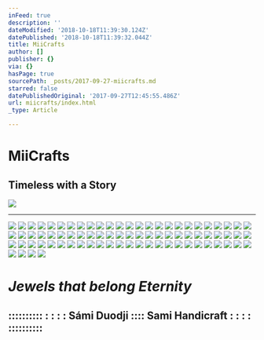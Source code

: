 ```yaml
---
inFeed: true
description: ''
dateModified: '2018-10-18T11:39:30.124Z'
datePublished: '2018-10-18T11:39:32.044Z'
title: MiiCrafts
author: []
publisher: {}
via: {}
hasPage: true
sourcePath: _posts/2017-09-27-miicrafts.md
starred: false
datePublishedOriginal: '2017-09-27T12:45:55.486Z'
url: miicrafts/index.html
_type: Article

---
```

# **MiiCrafts**

## Timeless with a Story
![](https://the-grid-user-content.s3-us-west-2.amazonaws.com/9289886a-9383-4a16-8b44-21fdead3ae5c.jpg)

---

![](https://the-grid-user-content.s3-us-west-2.amazonaws.com/3af5b827-4356-4999-a398-1ebb62a54ccd.jpg)
![](https://the-grid-user-content.s3-us-west-2.amazonaws.com/23455720-b664-40d3-ae5c-1f3c71e06b71.jpg)
![](https://the-grid-user-content.s3-us-west-2.amazonaws.com/30d1760d-7c72-48f0-87d1-ea169b5ed80d.jpg)
![](https://the-grid-user-content.s3-us-west-2.amazonaws.com/f3d08052-110d-4bdd-ae22-b9fd3b9170fd.jpg)
![](https://the-grid-user-content.s3-us-west-2.amazonaws.com/2faff7ce-feff-4ebf-ab16-4f8f78a9c414.jpg)
![](https://the-grid-user-content.s3-us-west-2.amazonaws.com/f6cc1346-4ca9-4b02-ab98-73cf5854518a.jpg)
![](https://the-grid-user-content.s3-us-west-2.amazonaws.com/7474a264-e3ae-403d-99cf-e99dce689e83.jpg)
![](https://the-grid-user-content.s3-us-west-2.amazonaws.com/9d59dbe3-e62e-4c9a-acab-6350c58a19ff.jpg)
![](https://the-grid-user-content.s3-us-west-2.amazonaws.com/ca964391-0ace-434f-8d2e-87e5e68e6260.jpg)
![](https://the-grid-user-content.s3-us-west-2.amazonaws.com/4e0f609d-d1cf-4fb8-8a8f-2ec64e237bc8.jpg)
![](https://the-grid-user-content.s3-us-west-2.amazonaws.com/2f2e254c-6487-46c8-97f0-8ac159ff33f0.jpg)
![](https://the-grid-user-content.s3-us-west-2.amazonaws.com/b712bc8b-5c73-42cb-a7e8-dfb2f54ca3a0.jpg)
![](https://the-grid-user-content.s3-us-west-2.amazonaws.com/a504417a-aa68-4cab-8503-e213e511fa2b.jpg)
![](https://the-grid-user-content.s3-us-west-2.amazonaws.com/ae45eab5-09e4-46c9-a6ad-02a9ea797078.jpg)
![](https://the-grid-user-content.s3-us-west-2.amazonaws.com/74ee19d2-07d2-4af6-a430-b5ab363c589c.jpg)
![](https://the-grid-user-content.s3-us-west-2.amazonaws.com/4437a76d-7ee7-47d5-aac5-789e88033a46.jpg)
![](https://the-grid-user-content.s3-us-west-2.amazonaws.com/03fbebe9-2b61-45a9-9b04-275b2dbfadf5.jpg)
![](https://the-grid-user-content.s3-us-west-2.amazonaws.com/a357487b-6c42-4c3d-a748-73c79fea9ad9.jpg)
![](https://the-grid-user-content.s3-us-west-2.amazonaws.com/f15061a2-8334-438f-8a1a-77947641d3af.jpg)
![](https://the-grid-user-content.s3-us-west-2.amazonaws.com/a4ad7fda-0a47-4855-bb21-4f14d88a4d80.jpg)
![](https://the-grid-user-content.s3-us-west-2.amazonaws.com/19aa23aa-447a-4681-8eec-75c8ce17c0c5.jpg)
![](https://the-grid-user-content.s3-us-west-2.amazonaws.com/35388f01-b99c-4d68-b163-c334356ffdbd.jpg)
![](https://the-grid-user-content.s3-us-west-2.amazonaws.com/8ec19ddb-0b83-4bbb-8d49-3bfd6f791f6c.jpg)
![](https://the-grid-user-content.s3-us-west-2.amazonaws.com/e56cc00c-6275-4638-bbd0-312474c097a4.jpg)
![](https://the-grid-user-content.s3-us-west-2.amazonaws.com/f6f827ed-e357-4081-9c19-f6494c77e45a.jpg)
![](https://the-grid-user-content.s3-us-west-2.amazonaws.com/23919c25-0b9d-4a85-9630-47a9d91c01b7.jpg)
![](https://the-grid-user-content.s3-us-west-2.amazonaws.com/e595741a-5c47-435c-a026-bce46f679696.jpg)
![](https://the-grid-user-content.s3-us-west-2.amazonaws.com/ea37822b-2ca2-4669-85a4-31ad6976a3ed.jpg)
![](https://the-grid-user-content.s3-us-west-2.amazonaws.com/ae22e823-61e7-47b3-8a17-0ef91b209c57.jpg)
![](https://the-grid-user-content.s3-us-west-2.amazonaws.com/e82b2748-92eb-41f5-90de-cf23382c8401.jpg)
![](https://s3-us-west-2.amazonaws.com/the-grid-img/p/14d7c865afe69e6d877ea45f9f0377fb8732fbcf.jpg)
![](https://the-grid-user-content.s3-us-west-2.amazonaws.com/035e22c8-1ebc-4b4e-ba2c-19d51849401c.jpg)
![](https://the-grid-user-content.s3-us-west-2.amazonaws.com/039710d3-b839-42dd-8f8b-41cc0cd26053.jpg)
![](https://the-grid-user-content.s3-us-west-2.amazonaws.com/667d5e55-d7d9-47d8-ae40-1795a3ab81cf.jpg)
![](https://the-grid-user-content.s3-us-west-2.amazonaws.com/b4a44eed-7b34-4c4e-a1c1-6f0cb6723c75.jpg)
![](https://the-grid-user-content.s3-us-west-2.amazonaws.com/0c783a08-2e68-40a1-ae5c-ac61a36c65b3.jpg)
![](https://the-grid-user-content.s3-us-west-2.amazonaws.com/830b0784-0527-4e48-bba3-34deee53fd16.jpg)
![](https://the-grid-user-content.s3-us-west-2.amazonaws.com/3b64ca9c-f566-4e27-bb45-0cf8c3907d1f.jpg)
![](https://the-grid-user-content.s3-us-west-2.amazonaws.com/be5b0f1c-5374-49f4-b44b-ba1f30f0cbf8.jpg)
![](https://the-grid-user-content.s3-us-west-2.amazonaws.com/9349d628-aae3-401f-9ec0-68f82f4144fb.jpg)
![](https://the-grid-user-content.s3-us-west-2.amazonaws.com/c769b7aa-481b-490d-9a16-f5134b8df495.jpg)
![](https://the-grid-user-content.s3-us-west-2.amazonaws.com/c5445a74-2533-447a-bc42-3fe9fb7429f1.jpg)
![](https://the-grid-user-content.s3-us-west-2.amazonaws.com/680c311d-42d0-4871-9417-d109605cba7f.jpg)
![](https://the-grid-user-content.s3-us-west-2.amazonaws.com/f2382917-a45b-41a2-9a0d-1f5839e3c7c8.jpg)
![](https://the-grid-user-content.s3-us-west-2.amazonaws.com/f66ecc2b-9c6c-4e35-acb3-af31babcb2b2.jpg)
![](https://the-grid-user-content.s3-us-west-2.amazonaws.com/c68448f3-c797-4345-9a54-ed3903287829.jpg)
![](https://the-grid-user-content.s3-us-west-2.amazonaws.com/6e828217-84ec-4396-aa69-8209b31a6ba5.jpg)
![](https://the-grid-user-content.s3-us-west-2.amazonaws.com/30946ad5-7105-44d6-a277-efe9bd812751.jpg)
![](https://the-grid-user-content.s3-us-west-2.amazonaws.com/d4354534-8efd-4b57-9533-79789d69b539.jpg)
![](https://the-grid-user-content.s3-us-west-2.amazonaws.com/208889c8-c36b-4900-9326-8231f4ba309c.jpg)
![](https://the-grid-user-content.s3-us-west-2.amazonaws.com/f622c27b-e6b7-40a3-9a97-6256c4a55570.jpg)
![](https://the-grid-user-content.s3-us-west-2.amazonaws.com/09533b23-1fd6-4ba3-b9f4-99f4b9f95e68.jpg)
![](https://the-grid-user-content.s3-us-west-2.amazonaws.com/1e540dcd-3a0a-4a2b-90ac-a094c8f5690f.jpg)
![](https://the-grid-user-content.s3-us-west-2.amazonaws.com/c408f265-e3bd-4ddd-be8f-3c4d78daba79.jpg)
![](https://the-grid-user-content.s3-us-west-2.amazonaws.com/8b872fc2-5ba4-4b3c-a0d0-6140cb844f53.jpg)
![](https://the-grid-user-content.s3-us-west-2.amazonaws.com/564d6ef3-ca81-4d65-adb9-e5d9b5314d3c.jpg)
![](https://the-grid-user-content.s3-us-west-2.amazonaws.com/c6150dbb-2cdf-40e8-8902-f4fd8280d2be.jpg)
![](https://the-grid-user-content.s3-us-west-2.amazonaws.com/7da344a9-ac19-4877-8ef9-cedf780cc6d5.jpg)
![](https://the-grid-user-content.s3-us-west-2.amazonaws.com/1ba1d0e6-1d96-42df-ae0c-501d98b7cfb4.jpg)
![](https://the-grid-user-content.s3-us-west-2.amazonaws.com/cc1dcc66-61ee-439a-8e44-7a45d3452ec2.jpg)
![](https://the-grid-user-content.s3-us-west-2.amazonaws.com/2af3be23-d43c-4012-94eb-dfbfc81f367f.jpg)
![](https://the-grid-user-content.s3-us-west-2.amazonaws.com/7ea81c77-67c8-4605-aed6-e856ac4270c6.jpg)
![](https://the-grid-user-content.s3-us-west-2.amazonaws.com/9f1e6e16-cd57-4979-ba18-9bceb39b675b.jpg)
![](https://the-grid-user-content.s3-us-west-2.amazonaws.com/bf8dd674-8564-451f-a017-84af25577f90.jpg)
![](https://the-grid-user-content.s3-us-west-2.amazonaws.com/cfd92850-5087-46a8-9851-aeb2955c2b00.jpg)
![](https://the-grid-user-content.s3-us-west-2.amazonaws.com/4a3995c3-f5e9-4847-bb37-d0cc40cf1b29.jpg)
![](https://the-grid-user-content.s3-us-west-2.amazonaws.com/12ea6cc6-fe4e-4e2e-a904-4190b30cb515.jpg)
![](https://the-grid-user-content.s3-us-west-2.amazonaws.com/1f4ba714-651a-4965-b4de-97348ff1f7c8.jpg)
![](https://the-grid-user-content.s3-us-west-2.amazonaws.com/071a11ff-aefc-4e2d-8ccf-6c2dd8c75539.jpg)
![](https://the-grid-user-content.s3-us-west-2.amazonaws.com/a0f8ab75-7323-4725-b120-13bd9b85c2ca.jpg)
![](https://the-grid-user-content.s3-us-west-2.amazonaws.com/159ff2cf-4357-4512-8d79-b42ca64aecb7.jpg)
![](https://the-grid-user-content.s3-us-west-2.amazonaws.com/868e9d4f-1edf-4c81-a9f4-60b4e71d48ce.jpg)
![](https://the-grid-user-content.s3-us-west-2.amazonaws.com/8f755631-05d3-4ac0-851e-487b666cc956.jpg)
![](https://the-grid-user-content.s3-us-west-2.amazonaws.com/8c1853c2-f38a-4d29-979f-d8e48a157fa2.jpg)
![](https://the-grid-user-content.s3-us-west-2.amazonaws.com/ef7549f4-7fac-499e-9c04-772d0d27f80a.jpg)
![](https://the-grid-user-content.s3-us-west-2.amazonaws.com/2a85ec30-3b70-4d6a-987f-07551c6ffc5c.jpg)
![](https://the-grid-user-content.s3-us-west-2.amazonaws.com/fe80c426-b591-47b5-9ff1-608b646c1c11.jpg)
![](https://the-grid-user-content.s3-us-west-2.amazonaws.com/63284e66-a853-49a4-81b8-53a08477e272.jpg)
![](https://the-grid-user-content.s3-us-west-2.amazonaws.com/4e9bf77a-76c5-40be-863b-382123eaafd0.jpg)

# _Jewels that belong Eternity_

## **:::::::::: : : : : Sámi Duodji :::: Sami Handicraft : : : : ::::::::::**